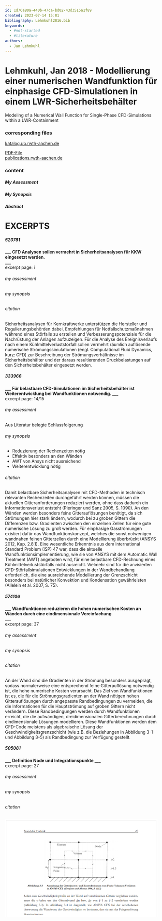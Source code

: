 ```yaml
---
id: 1d76a80a-440b-47ca-bd02-43d3515a1f89
created: 2023-07-14 15:01
bibliography: Lehmkuhl2016.bib
keywords: 
  - #not-started 
  - #literature
authors:
  - Jan Lehmkuhl
---
```




Lehmkuhl, Jan 2018 - Modellierung einer numerischen Wandfunktion für einphasige CFD-Simulationen in einem LWR-Sicherheitsbehälter
======================================================================

Modeling of a Numerical Wall Function for Single-Phase CFD-Simulations within a LWR-Containment


### corresponding files
[katalog.ub.rwth-aachen.de](https://katalog.ub.rwth-aachen.de/discovery/fulldisplay?docid=alma991008600089706448&context=L&vid=49HBZ_UBA:VU1)  

[PDF-File](Lehmkuhl2018_Dissertation_modeling-a-numeric-wall-function.pdf)  
[publications.rwth-aachen.de](https://publications.rwth-aachen.de/record/751645/files/751645.pdf)  



### content
##### My Assessment

##### My Synopsis

##### Abstract


EXCERPTS
======================================================================

<!-- here place your excerpts -->
<!-- you can devide the chapters by second & third level header -->


##### 520781
**___
CFD Analysen sollen vermehrt in Sicherheitsanalysen für KKW eingesetzt werden.  
___**  
excerpt page: i
###### my assessment
###### my synopsis
###### citation
Sicherheitsanalysen für Kernkraftwerke unterstützen die Hersteller und Regulierungsbehörden dabei, Empfehlungen für Notfallschutzmaßnahmen während eines Störfalls zu erstellen und Verbesserungspotenziale für die Nachrüstung der Anlagen aufzuzeigen. 
Für die Analyse des Ereignisverlaufs nach einem Kühlmittelverluststörfall sollen vermehrt räumlich auflösende numerische Strömungssimulationen (engl. Computational Fluid Dynamics, kurz: CFD) zur Beschreibung der Strömungsverhältnisse im Sicherheitsbehälter und der daraus resultierenden Druckbelastungen auf den Sicherheitsbehälter eingesetzt werden. 


##### 333966
**___
Für belastbare CFD-Simulationen im Sicherheitsbehälter ist Weiterentwicklung bei Wandfunktionen notwendig. 
___**  
excerpt page: 14/15
###### my assessment
Aus Literatur belegte Schlussfolgerung
###### my synopsis
- Reduzierung der Rechenzeiten nötig
- Effektiv besonders an den Wänden
- AWT von Ansys nicht ausreichend 
- Weiterentwicklung nötig
###### citation
Damit belastbare Sicherheitsanalysen mit CFD-Methoden in technisch relevanten Rechenzeiten durchgeführt werden können, müssen die aktuellen Gitteranforderungen reduziert werden, ohne dass dadurch ein Informationsverlust entsteht (Pieringer und Sanz 2005, S. 1090). 
An den Wänden werden besonders feine Gitterauflösungen benötigt, da sich Strömungen hier stark ändern, wodurch bei zu groben Gittern die Differenzen bzw. Gradienten zwischen den einzelnen Zellen für eine gute numerische Lösung zu groß werden. 
Für einphasige Gasströmungen existiert dafür das Wandfunktionskonzept, welches die sonst notwenigen wandnahen feinen Gitterzellen durch eine Modellierung überbrückt (ANSYS 2012, Kap. 2.8.1). 
Eine wesentliche Erkenntnis aus dem International Standard Problem (ISP) 47 war, dass die aktuelle Wandfunktionsimplementierung, wie sie von ANSYS mit dem Automatic Wall Treatment (AWT) angeboten wird, für eine belastbare CFD-Rechnung eines Kühlmittelverluststörfalls nicht ausreicht. 
Vielmehr sind für die anvisierten CFD-Störfallsimulationen Entwicklungen in der Wandbehandlung erforderlich, die eine ausreichende Modellierung der Grenzschicht besonders bei natürlicher Konvektion und Kondensation gewährleisten (Allelein et al. 2007, S. 75).


##### 574106
**___
Wandfunktionen reduzieren die hohen numerischen Kosten an Wänden durch eine eindimensionale Vereinfachung  
___**  
excerpt page: 37
###### my assessment
###### my synopsis
###### citation
An der Wand sind die Gradienten in der Strömung besonders ausgeprägt, sodass normalerweise eine entsprechend feine Gitterauflösung notwendig ist, die hohe numerische Kosten verursacht.
Das Ziel von Wandfunktionen ist es, die für die Strömungsgradienten an der Wand nötigen hohen Gitterauflösungen durch angepasste Randbedingungen zu vermeiden, die die Informationen für die Hauptströmung auf groben Gittern nicht verändern. 
Diese Randbedingungen werden durch Wandfunktionen erreicht, die die aufwändigen, dreidimensionalen Gitterberechnungen durch eindimensionale Lösungen modellieren. 
Diese Wandfunktionen werden dem CFD-Code meistens als algebraische Lösung der Geschwindigkeitsgrenzschicht (wie z.B. die Beziehungen in Abbildung 3-1 und Abbildung 3-5) als Randbedingung zur Verfügung gestellt.


##### 505081
**___
Definition Node und Integrationspunkte
___**  
excerpt page: 27
###### my assessment
###### my synopsis
###### citation
![](images/screenshot-grotjans-pic.png)  
